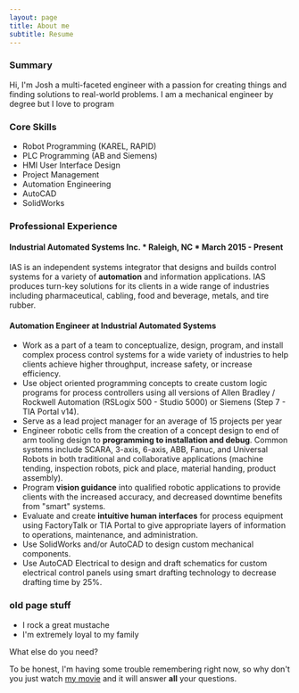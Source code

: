 ```yaml
---
layout: page
title: About me
subtitle: Resume
---
```


### Summary

Hi, I'm Josh a multi-faceted engineer with a passion for creating things and finding solutions to real-world problems. I am a mechanical engineer by degree but I love to program 

### Core Skills

- Robot Programming (KAREL, RAPID)
- PLC Programming (AB and Siemens)
- HMI User Interface Design
- Project Management
- Automation Engineering
- AutoCAD
- SolidWorks

### Professional Experience

#### Industrial Automated Systems Inc. * Raleigh, NC * March 2015 - Present

IAS is an independent systems integrator that designs and builds control systems for a variety of **automation**
and information applications. IAS produces turn-key solutions for its clients in a wide range of industries
including pharmaceutical, cabling, food and beverage, metals, and tire rubber.

#### Automation Engineer at Industrial Automated Systems

- Work as a part of a team to conceptualize, design, program, and install complex process control systems for a wide variety of industries to help clients achieve higher throughput, increase safety, or increase efficiency.
- Use object oriented programming concepts to create custom logic programs for process controllers using all versions of Allen Bradley / Rockwell Automation (RSLogix 500 - Studio 5000) or Siemens (Step 7 - TIA Portal v14).
- Serve as a lead project manager for an average of 15 projects per year
- Engineer robotic cells from the creation of a concept design to end of arm tooling design to **programming to installation and debug**. Common systems include SCARA, 3-axis, 6-axis, ABB, Fanuc, and Universal Robots in both traditional and collaborative applications (machine tending, inspection robots, pick and place, material handing, product assembly).
- Program **vision guidance** into qualified robotic applications to provide clients with the increased accuracy, and decreased downtime benefits from "smart" systems.
- Evaluate and create **intuitive human interfaces** for process equipment using FactoryTalk or TIA Portal to give appropriate layers of information to operations, maintenance, and administration.
- Use SolidWorks and/or AutoCAD to design custom mechanical components.
- Use AutoCAD Electrical to design and draft schematics for custom electrical control panels using smart drafting technology to decrease drafting time by 25%.

### old page stuff

- I rock a great mustache
- I'm extremely loyal to my family

What else do you need?

To be honest, I'm having some trouble remembering right now, so why don't you just watch [my movie](http://en.wikipedia.org/wiki/The_Princess_Bride_%28film%29) and it will answer **all** your questions.
